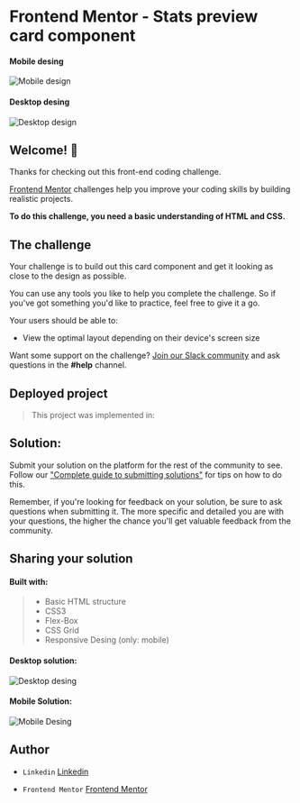 # Frontend Mentor - Stats preview card component
#### Mobile desing
![Mobile design](https://user-images.githubusercontent.com/80013958/124522479-c9e00980-ddc9-11eb-8b61-73ef9879aee6.jpg)

#### Desktop desing
![Desktop design](https://user-images.githubusercontent.com/80013958/124522474-c482bf00-ddc9-11eb-8bb8-51e63c60c58a.jpg)



## Welcome! 👋

Thanks for checking out this front-end coding challenge.

[Frontend Mentor](https://www.frontendmentor.io) challenges help you improve your coding skills by building realistic projects.

**To do this challenge, you need a basic understanding of HTML and CSS.**

## The challenge

Your challenge is to build out this card component and get it looking as close to the design as possible.

You can use any tools you like to help you complete the challenge. So if you've got something you'd like to practice, feel free to give it a go.

Your users should be able to:

- View the optimal layout depending on their device's screen size

Want some support on the challenge? [Join our Slack community](https://www.frontendmentor.io/slack) and ask questions in the **#help** channel.

## Deployed project

> This project was implemented in:



## Solution: 

Submit your solution on the platform for the rest of the community to see. Follow our ["Complete guide to submitting solutions"](https://medium.com/frontend-mentor/a-complete-guide-to-submitting-solutions-on-frontend-mentor-ac6384162248) for tips on how to do this.

Remember, if you're looking for feedback on your solution, be sure to ask questions when submitting it. The more specific and detailed you are with your questions, the higher the chance you'll get valuable feedback from the community.

## Sharing your solution

#### Built with: 

> - Basic HTML structure
> - CSS3 
> - Flex-Box
> - CSS Grid
> - Responsive Desing (only: mobile)

####  Desktop solution: 
![Desktop desing](https://user-images.githubusercontent.com/80013958/124522520-f3009a00-ddc9-11eb-88c9-83ccc0ef765c.png)


#### Mobile Solution: 
![Mobile Desing](https://user-images.githubusercontent.com/80013958/124522526-f7c54e00-ddc9-11eb-951b-06ca8d3bb62f.gif)


## Author
- `Linkedin` [Linkedin](https://www.linkedin.com/in/leanquiroga95/)

- `Frontend Mentor` [Frontend Mentor](https://www.frontendmentor.io/profile/leandroquiroga)
